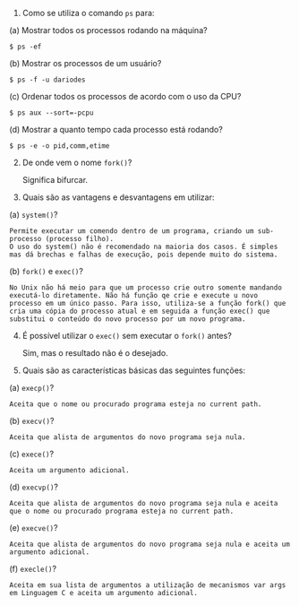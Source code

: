 1. Como se utiliza o comando `ps` para:

(a) Mostrar todos os processos rodando na máquina?

    $ ps -ef

(b) Mostrar os processos de um usuário?

    $ ps -f -u dariodes

(c) Ordenar todos os processos de acordo com o uso da CPU?

    $ ps aux --sort=-pcpu

(d) Mostrar a quanto tempo cada processo está rodando?

    $ ps -e -o pid,comm,etime

2. De onde vem o nome `fork()`?

    Significa bifurcar.

3. Quais são as vantagens e desvantagens em utilizar:

(a) `system()`?

    Permite executar um comendo dentro de um programa, criando um sub-processo (processo filho).
    O uso do system() não é recomendado na maioria dos casos. É simples mas dá brechas e falhas de execução, pois depende muito do sistema.

(b) `fork()` e `exec()`?

    No Unix não há meio para que um processo crie outro somente mandando executá-lo diretamente. Não há função qe crie e execute u novo processo em um único passo. Para isso, utiliza-se a função fork() que cria uma cópia do processo atual e em seguida a função exec() que substitui o conteúdo do novo processo por um novo programa.

4. É possível utilizar o `exec()` sem executar o `fork()` antes?

    Sim, mas o resultado não é o desejado.

5. Quais são as características básicas das seguintes funções:

(a) `execp()`?

    Aceita que o nome ou procurado programa esteja no current path.    

(b) `execv()`?

    Aceita que alista de argumentos do novo programa seja nula.

(c) `exece()`?

    Aceita um argumento adicional.

(d) `execvp()`?

    Aceita que alista de argumentos do novo programa seja nula e aceita que o nome ou procurado programa esteja no current path. 

(e) `execve()`?

    Aceita que alista de argumentos do novo programa seja nula e aceita um argumento adicional.

(f) `execle()`?

    Aceita em sua lista de argumentos a utilização de mecanismos var args em Linguagem C e aceita um argumento adicional.